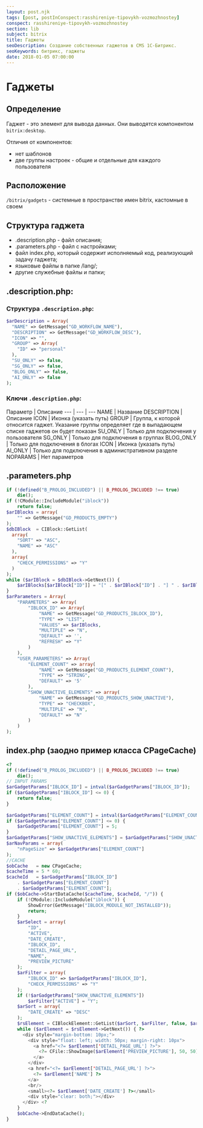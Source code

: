 ```yaml
---
layout: post.njk
tags: [post, postInConspect:rasshireniye-tipovykh-vozmozhnostey]
conspect: rasshireniye-tipovykh-vozmozhnostey
section: lib
subject: bitrix
title: Гаджеты
seoDescription: Создание собственных гаджетов в CMS 1С-Битрикс.
seoKeywords: битрикс, гаджеты
date: 2018-01-05 07:00:00
---
```

# Гаджеты

## Определение

Гаджет - это элемент для вывода данных. Они выводятся компонентом `bitrix:desktop`.

Отличия от компонентов:

+ нет шаблонов
+ две группы настроек - общие и отдельные для каждого пользователя

## Расположение

`/bitrix/gadgets` - системные в пространстве имен bitrix, кастомные в своем

## Структура гаджета

+ .description.php - файл описания;
+ .parameters.php - файл с настройками;
+ файл index.php, который содержит исполняемый код, реализующий задачу гаджета;
+ языковые файлы в папке /lang/;
+ другие служебные файлы и папки;

## .description.php:

### Структура `.description.php`:

```php
$arDescription = Array(
  "NAME" => GetMessage("GD_WORKFLOW_NAME"),
  "DESCRIPTION" => GetMessage("GD_WORKFLOW_DESC"),
  "ICON" => "",
  "GROUP" => Array(
    "ID" => "personal"
  ),
  "SU_ONLY" => false,
  "SG_ONLY" => false,
  "BLOG_ONLY" => false,
  "AI_ONLY" => false
);
```

### Ключи `.description.php`:

Параметр | Описание
--- | --- | ---
NAME | Название
DESCRIPTION | Описание
ICON | Иконка (указать путь)
GROUP | Группа, к которой относится гаджет. Указание группы определяет где в выпадающем списке гаджетов он будет показан
SU_ONLY | Только для подключения у пользователя
SG_ONLY | Только для подключения в группах
BLOG_ONLY | Только для подключения в блогах
ICON | Иконка (указать путь)
AI_ONLY | Только для подключения в административном разделе
NOPARAMS | Нет параметров

## .parameters.php

```php
if (!defined("B_PROLOG_INCLUDED") || B_PROLOG_INCLUDED !== true)
    die();
if (!CModule::IncludeModule("iblock"))
    return false;
$arIBlocks = array(
    "" => GetMessage("GD_PRODUCTS_EMPTY")
);
$dbIBlock  = CIBlock::GetList(
  array(
    "SORT" => "ASC",
    "NAME" => "ASC"
  ), 
  array(
    "CHECK_PERMISSIONS" => "Y"
  )
);
while ($arIBlock = $dbIBlock->GetNext()) {
    $arIBlocks[$arIBlock["ID"]] = "[" . $arIBlock["ID"] . "] " . $arIBlock["NAME"];
}
$arParameters = Array(
    "PARAMETERS" => Array(
        "IBLOCK_ID" => Array(
            "NAME" => GetMessage("GD_PRODUCTS_IBLOCK_ID"),
            "TYPE" => "LIST",
            "VALUES" => $arIBlocks,
            "MULTIPLE" => "N",
            "DEFAULT" => '',
            "REFRESH" => "Y"
        )
    ),
    "USER_PARAMETERS" => Array(
        "ELEMENT_COUNT" => array(
            "NAME" => GetMessage("GD_PRODUCTS_ELEMENT_COUNT"),
            "TYPE" => "STRING",
            "DEFAULT" => '5'
        ),
        "SHOW_UNACTIVE_ELEMENTS" => array(
            "NAME" => GetMessage("GD_PRODUCTS_SHOW_UNACTIVE"),
            "TYPE" => "CHECKBOX",
            "MULTIPLE" => "N",
            "DEFAULT" => "N"
        )
    )
);
```

## index.php (заодно пример класса CPageCache)

```php
<?
if (!defined("B_PROLOG_INCLUDED") || B_PROLOG_INCLUDED !== true)
    die();
// INPUT PARAMS
$arGadgetParams["IBLOCK_ID"] = intval($arGadgetParams["IBLOCK_ID"]);
if ($arGadgetParams["IBLOCK_ID"] <= 0) {
    return false;
}
  
$arGadgetParams["ELEMENT_COUNT"] = intval($arGadgetParams["ELEMENT_COUNT"]);
if ($arGadgetParams["ELEMENT_COUNT"] <= 0) {
    $arGadgetParams["ELEMENT_COUNT"] = 5;
}
$arGadgetParams["SHOW_UNACTIVE_ELEMENTS"] = $arGadgetParams["SHOW_UNACTIVE_ELEMENTS"] != "N";
$arNavParams = array(
    "nPageSize" => $arGadgetParams["ELEMENT_COUNT"]
);
//CACHE
$obCache   = new CPageCache;
$cacheTime = 5 * 60;
$cacheId   = $arGadgetParams["IBLOCK_ID"] 
    . $arGadgetParams["ELEMENT_COUNT"] 
    . $arGadgetParams["ELEMENT_COUNT"];
if ($obCache->StartDataCache($cacheTime, $cacheId, "/")) {
    if (!CModule::IncludeModule("iblock")) {
        ShowError(GetMessage("IBLOCK_MODULE_NOT_INSTALLED"));
        return;
    }
    $arSelect = array(
        "ID",
        "ACTIVE",
        "DATE_CREATE",
        "IBLOCK_ID",
        "DETAIL_PAGE_URL",
        "NAME",
        "PREVIEW_PICTURE"
    );
    $arFilter = array(
        "IBLOCK_ID" => $arGadgetParams["IBLOCK_ID"],
        "CHECK_PERMISSIONS" => "Y"
    );
    if (!$arGadgetParams["SHOW_UNACTIVE_ELEMENTS"])
        $arFilter["ACTIVE"] = "Y";
    $arSort = array(
        "DATE_CREATE" => "DESC"
    );
    $rsElement = CIBlockElement::GetList($arSort, $arFilter, false, $arNavParams, $arSelect);
    while ($arElement = $rsElement->GetNext()) { ?> 
      <div style="margin-bottom: 10px;">
        <div style="float: left; width: 50px; margin-right: 10px">
          <a href="<?= $arElement['DETAIL_PAGE_URL'] ?>">
            <?= CFile::ShowImage($arElement['PREVIEW_PICTURE'], 50, 50) ?>
          </a>
        </div>
        <a href="<?= $arElement['DETAIL_PAGE_URL'] ?>">
          <?= $arElement['NAME'] ?>
        </a>
        <br/>
        <small><?= $arElement['DATE_CREATE'] ?></small>
        <div style="clear: both;"></div>
      </div> <?
    }
    $obCache->EndDataCache();
}
```